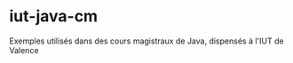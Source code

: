 iut-java-cm
===========

Exemples utilisés dans des cours magistraux de Java, dispensés à l'IUT de Valence
